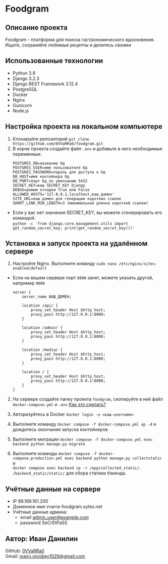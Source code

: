 # Foodgram

## Описание проекта
Foodgram - платформа для поиска гастрономического вдохновения. Ищите, сохраняйте любимые рецепты и делитесь своими

## Использованные технологии
- Python 3.9
- Django 3.2.3
- Django REST Framework 3.12.4
- PostgreSQL
- Docker
- Nginx
- Gunicorn
- Node.js


## Настройка проекта на локальном компьютере

1. Клонируйте репозиторий `git clone https://github.com/0VVaRRa0/foodgram.git`
2. В корне проекта создайте файл `.env` и добавьте в него необходимые переменные:
    ```
    POSTGRES_DB=название бд
    POSTGRES_USER=имя пользователя бд
    POSTGRES_PASSWORD=пароль для доступа к бд
    DB_HOST=имя контейнера бд
    DB_PORT=порт бд_по умолчанию 5432
    SECRET_KEY=ваш SECRET_KEY Django
    DEBUG=режим отладки True или False
    ALLOWED_HOSTS='127.0.0.1,localhost,ваш_домен'
    SITE_URL=ваш домен для генерации коротких ссылок
    SHORT_LINK_MIN_LENGTH=3 (минимальная длинна короткой ссылки)
    ```
* Если у вас нет значения SECRET_KEY, вы можете сгенерировать его командой:    
    `python -c 'from django.core.management.utils import get_random_secret_key; print(get_random_secret_key())'`



## Установка и запуск проекта на удалённом сервере

1. Настройте Nginx. Выполните команду `sudo nano /etc/nginx/sites-enabled/default`    
* Если на вашем сервере порт `8000` занят, можете указать другой, например `9000`
    ```
    server {
        server_name ВАШ_ДОМЕН;

        location /api/ {
            proxy_set_header Host $http_host;
            proxy_pass http://127.0.0.1:8000;
        }

        location /admin/ {
            proxy_set_header Host $http_host;
            proxy_pass http://127.0.0.1:8000;
        }

        location /media/ {
            proxy_set_header Host $http_host;
            proxy_pass http://127.0.0.1:8000;
        }

        location / {
            proxy_set_header Host $http_host;
            proxy_pass http://127.0.0.1:8000;
        }
    }
    ```

2. На сервере создайте папку проекта `foodgram`, скопируйте в неё файл `docker-compose.yml` и `.env`
[Как это сделать?](https://help.reg.ru/support/servery-vps/oblachnyye-servery/rabota-s-serverom/kopirovaniye-faylov-cherez-ssh#0)

3. Авторизуйтесь в Docker `docker login -u <ваш-username>`

4. Выполните команду `docker compose -f docker-compose.yml up -d` и дождитесь окончания запуска контейнеров

5. Выполните миграции `docker compose -f docker-compose.yml exec backend python manage.py migrate`

6. Выполните команды `docker compose -f docker-compose.production.yml exec backend python manage.py collectstatic` и    
    `docker compose exec backend cp -r /app/collected_static/. /backend_static/static/` для сбора статики бэкенда.


## Учётные данные на сервере

- IP 89.169.161.200
- Доменное имя vvarra-foodgram.sytes.net
- Учётные данные админа:
    - email admin_user@example.com
    - password SeCrEtPaSS

## Автор: Иван Данилин
GitHub: [0VVaRRa0](https://github.com/0VVaRRa0)    
Gmail: ioann.vorobey1029@gmail.com